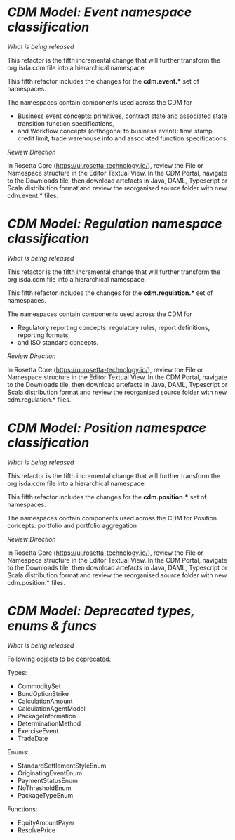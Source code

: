 # *CDM Model: Event namespace classification*

_What is being released_

This refactor is the fifth incremental change that will further transform the org.isda.cdm file into a hierarchical namespace.

This fifth refactor includes the changes for the __cdm.event.*__ set of namespaces.

The namespaces contain components used across the CDM for 
* Business event concepts: primitives, contract state and associated state transition function specifications,
* and Workflow concepts (orthogonal to business event): time stamp, credit limit, trade warehouse info and associated function specifications.

_Review Direction_

In Rosetta Core (https://ui.rosetta-technology.io/), review the File or Namespace structure in the Editor Textual View. In the CDM Portal, 
navigate to the Downloads tile, then download artefacts in Java, DAML, Typescript or Scala distribution format and review the reorganised source folder with new cdm.event.* files.

# *CDM Model: Regulation namespace classification*

_What is being released_

This refactor is the fifth incremental change that will further transform the org.isda.cdm file into a hierarchical namespace.

This fifth refactor includes the changes for the __cdm.regulation.*__ set of namespaces.

The namespaces contain components used across the CDM for 
* Regulatory reporting concepts: regulatory rules, report definitions, reporting formats,
* and ISO standard concepts.

_Review Direction_

In Rosetta Core (https://ui.rosetta-technology.io/), review the File or Namespace structure in the Editor Textual View. In the CDM Portal, 
navigate to the Downloads tile, then download artefacts in Java, DAML, Typescript or Scala distribution format and review the reorganised source folder with new cdm.regulation.* files.

# *CDM Model: Position namespace classification*

_What is being released_

This refactor is the fifth incremental change that will further transform the org.isda.cdm file into a hierarchical namespace.

This fifth refactor includes the changes for the __cdm.position.*__ set of namespaces.

The namespaces contain components used across the CDM for Position concepts: portfolio and portfolio aggregation

_Review Direction_

In Rosetta Core (https://ui.rosetta-technology.io/), review the File or Namespace structure in the Editor Textual View. In the CDM Portal, 
navigate to the Downloads tile, then download artefacts in Java, DAML, Typescript or Scala distribution format and review the reorganised source folder with new cdm.position.* files.

# *CDM Model: Deprecated types, enums & funcs*

_What is being released_

Following objects to be deprecated.

Types:
* CommoditySet
* BondOptionStrike
* CalculationAmount
* CalculationAgentModel
* PackageInformation
* DeterminationMethod
* ExerciseEvent
* TradeDate

Enums: 
* StandardSettlementStyleEnum
* OriginatingEventEnum
* PaymentStatusEnum
* NoThresholdEnum
* PackageTypeEnum

Functions:
* EquityAmountPayer
* ResolvePrice 